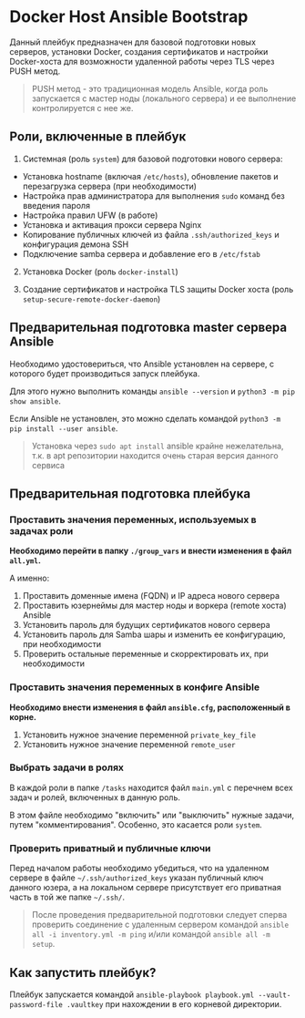# Docker Host Ansible Bootstrap

Данный плейбук предназначен для базовой подготовки новых серверов, установки Docker, создания сертификатов и настройки Docker-хоста для возможности удаленной работы через TLS через PUSH метод.

>PUSH метод - это традиционная модель Ansible, когда роль запускается с мастер ноды (локального сервера) и ее выполнение контролируется с нее же.

## Роли, включенные в плейбук

1. Системная (роль `system`) для базовой подготовки нового сервера:
  - Установка hostname (включая `/etc/hosts`), обновление пакетов и перезагрузка сервера (при необходимости)
  - Настройка прав администратора для выполнения `sudo` команд без введения пароля
  - Настройка правил UFW (в работе)
  - Установка и активация прокси сервера Nginx
  - Копирование публичных ключей из файла `.ssh/authorized_keys` и конфигурация демона SSH
  - Подключение samba сервера и добавление его в `/etc/fstab`

2. Установка Docker (роль `docker-install`)

3. Создание сертификатов и настройка TLS защиты Docker хоста (роль `setup-secure-remote-docker-daemon`)

## Предварительная подготовка master сервера Ansible

Необходимо удостовериться, что Ansible установлен на сервере, с которого будет производиться запуск плейбука. 

Для этого нужно выполнить команды `ansible --version` и `python3 -m pip show ansible`.

Если Ansible не установлен, это можно сделать командой `python3 -m pip install --user ansible`.

> Установка через `sudo apt install` ansible крайне нежелательна, т.к. в apt репозитории находится очень старая версия данного сервиса

## Предварительная подготовка плейбука

### Проставить значения переменных, используемых в задачах роли

**Необходимо перейти в папку `./group_vars` и внести изменения в файл `all.yml`.**

А именно:

1. Проставить доменные имена (FQDN) и IP адреса нового сервера
2. Проставить юзернеймы для мастер ноды и воркера (remote хоста) Ansible
3. Установить пароль для будущих сертификатов нового сервера
4. Установить пароль для Samba шары и изменить ее конфигурацию, при необходимости
5. Проверить остальные переменные и скорректировать их, при необходимости

### Проставить значения переменных в конфиге Ansible

**Необходимо внести изменения в файл `ansible.cfg`, расположенный в корне.**

1. Установить нужное значение переменной `private_key_file`
2. Установить нужное значение переменной `remote_user`

### Выбрать задачи в ролях

В каждой роли в папке `/tasks` находится файл `main.yml` с перечнем всех задач и ролей, включенных в данную роль.

В этом файле необходимо "включить" или "выключить" нужные задачи, путем "комментирования". Особенно, это касается роли `system`.

### Проверить приватный и публичные ключи

Перед началом работы необходимо убедиться, что на удаленном сервере в файле `~/.ssh/authorized_keys` указан публичный ключ данного юзера, а на локальном сервере присутствует его приватная часть в той же папке `~/.ssh/`.

> После проведения предварительной подготовки следует сперва проверить соединение с удаленным сервером командой `ansible all -i inventory.yml -m ping` и/или командой `ansible all -m setup`.

## Как запустить плейбук?

Плейбук запускается командой `ansible-playbook playbook.yml --vault-password-file .vaultkey` при нахождении в его корневой директории.